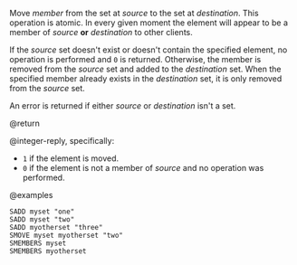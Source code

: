 Move _member_ from the set at _source_ to the set at _destination_.
This operation is atomic.
In every given moment the element will appear to be a member of _source_ **or**
_destination_ to other clients.

If the _source_ set doesn't exist or doesn't contain the specified element, no
operation is performed and `0` is returned.
Otherwise, the member is removed from the _source_ set and added to the
_destination_ set.
When the specified member already exists in the _destination_ set, it is only
removed from the _source_ set.

An error is returned if either _source_ or _destination_ isn't a set.

@return

@integer-reply, specifically:

* `1` if the element is moved.
* `0` if the element is not a member of _source_ and no operation was performed.

@examples

```cli
SADD myset "one"
SADD myset "two"
SADD myotherset "three"
SMOVE myset myotherset "two"
SMEMBERS myset
SMEMBERS myotherset
```
